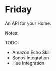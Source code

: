 # Friday
An API for your Home.

Notes:

TODO:
 - Amazon Echo Skill
 - Sonos Integration
 - Hue Integration
 
 

